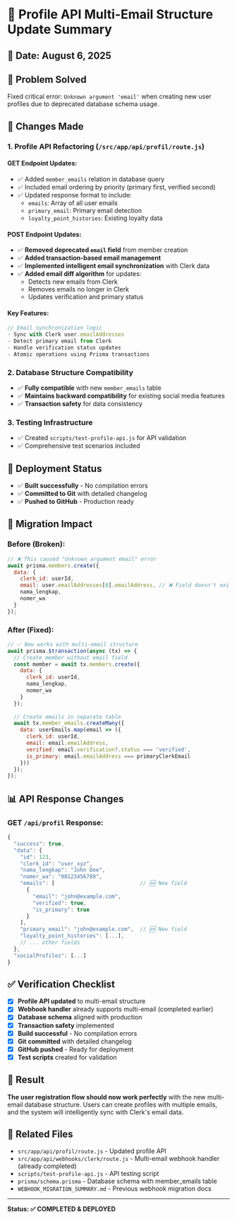 # 🔧 Profile API Multi-Email Structure Update Summary

## 📅 Date: August 6, 2025

## 🎯 Problem Solved
Fixed critical error: `Unknown argument 'email'` when creating new user profiles due to deprecated database schema usage.

## 🔧 Changes Made

### 1. Profile API Refactoring (`/src/app/api/profil/route.js`)

#### **GET Endpoint Updates:**
- ✅ Added `member_emails` relation in database query
- ✅ Included email ordering by priority (primary first, verified second)
- ✅ Updated response format to include:
  - `emails`: Array of all user emails
  - `primary_email`: Primary email detection
  - `loyalty_point_histories`: Existing loyalty data

#### **POST Endpoint Updates:**
- ✅ **Removed deprecated `email` field** from member creation
- ✅ **Added transaction-based email management**
- ✅ **Implemented intelligent email synchronization** with Clerk data
- ✅ **Added email diff algorithm** for updates:
  - Detects new emails from Clerk
  - Removes emails no longer in Clerk
  - Updates verification and primary status
  
#### **Key Features:**
```javascript
// Email synchronization logic
- Sync with Clerk user.emailAddresses
- Detect primary email from Clerk
- Handle verification status updates
- Atomic operations using Prisma transactions
```

### 2. Database Structure Compatibility
- ✅ **Fully compatible** with new `member_emails` table
- ✅ **Maintains backward compatibility** for existing social media features
- ✅ **Transaction safety** for data consistency

### 3. Testing Infrastructure
- ✅ Created `scripts/test-profile-api.js` for API validation
- ✅ Comprehensive test scenarios included

## 🚀 Deployment Status
- ✅ **Built successfully** - No compilation errors
- ✅ **Committed to Git** with detailed changelog
- ✅ **Pushed to GitHub** - Production ready

## 🔄 Migration Impact

### Before (Broken):
```javascript
// ❌ This caused "Unknown argument email" error
await prisma.members.create({
  data: {
    clerk_id: userId,
    email: user.emailAddresses[0].emailAddress, // ❌ Field doesn't exist
    nama_lengkap,
    nomer_wa
  }
});
```

### After (Fixed):
```javascript
// ✅ Now works with multi-email structure
await prisma.$transaction(async (tx) => {
  // Create member without email field
  const member = await tx.members.create({
    data: {
      clerk_id: userId,
      nama_lengkap,
      nomer_wa
    }
  });
  
  // Create emails in separate table
  await tx.member_emails.createMany({
    data: userEmails.map(email => ({
      clerk_id: userId,
      email: email.emailAddress,
      verified: email.verification?.status === 'verified',
      is_primary: email.emailAddress === primaryClerkEmail
    }))
  });
});
```

## 📊 API Response Changes

### GET `/api/profil` Response:
```javascript
{
  "success": true,
  "data": {
    "id": 123,
    "clerk_id": "user_xyz",
    "nama_lengkap": "John Doe",
    "nomer_wa": "08123456789",
    "emails": [                           // 🆕 New field
      {
        "email": "john@example.com",
        "verified": true,
        "is_primary": true
      }
    ],
    "primary_email": "john@example.com",  // 🆕 New field
    "loyalty_point_histories": [...],
    // ... other fields
  },
  "socialProfiles": [...]
}
```

## ✅ Verification Checklist
- [x] **Profile API updated** to multi-email structure
- [x] **Webhook handler** already supports multi-email (completed earlier)
- [x] **Database schema** aligned with production
- [x] **Transaction safety** implemented
- [x] **Build successful** - No compilation errors
- [x] **Git committed** with detailed changelog
- [x] **GitHub pushed** - Ready for deployment
- [x] **Test scripts** created for validation

## 🎉 Result
**The user registration flow should now work perfectly** with the new multi-email database structure. Users can create profiles with multiple emails, and the system will intelligently sync with Clerk's email data.

## 🔗 Related Files
- `src/app/api/profil/route.js` - Updated profile API
- `src/app/api/webhooks/clerk/route.js` - Multi-email webhook handler (already completed)
- `scripts/test-profile-api.js` - API testing script
- `prisma/schema.prisma` - Database schema with member_emails table
- `WEBHOOK_MIGRATION_SUMMARY.md` - Previous webhook migration docs

---
**Status: ✅ COMPLETED & DEPLOYED**
